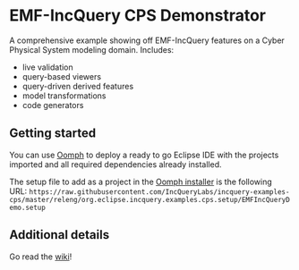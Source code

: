 # EMF-IncQuery CPS Demonstrator

A comprehensive example showing off EMF-IncQuery features on a Cyber Physical System modeling domain.
Includes:
  * live validation
  * query-based viewers
  * query-driven derived features
  * model transformations
  * code generators

## Getting started

You can use [Oomph](https://www.eclipse.org/oomph) to deploy a ready to go Eclipse IDE with the projects imported and all required dependencies already installed.

The setup file to add as a project in the [Oomph installer](https://wiki.eclipse.org/Eclipse_Oomph_Installer) is the following URL: `https://raw.githubusercontent.com/IncQueryLabs/incquery-examples-cps/master/releng/org.eclipse.incquery.examples.cps.setup/EMFIncQueryDemo.setup`

## Additional details

Go read the [wiki](https://github.com/IncQueryLabs/incquery-examples-cps/wiki)!
